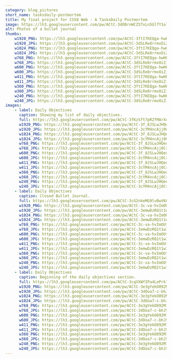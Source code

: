 ```yaml
---
category: blog_pictures
short_name: tasksdaily-postmortem
title: My final project for CS50 Web - A TasksDaily Postmortem
image: https://lh3.googleusercontent.com/pw/ACtC-3dOBrnWCZSTxLn5GlfY1ollOQCMusoZ6khWnBKoDK9rzHg5oYWnzT7GrW5t-CjkqC-JqcfLU5FHZcgH5y5uUhfkjW7rMgNfmtfo1MPsbfsbOch1w3c4n9GOvDZ8aNdCdxwuqNcHYOvPsjL50V6xrtC2=w1200-h630-no?authuser=0
alt: Photos of a bullet journal
thumbs:
    w1920_PNG: https://lh3.googleusercontent.com/pw/ACtC-3ftI7KEQga-hwHFQzUMv8ipFbkqcSK7oluF5rEoIUrJMkcy4wQKIZIeFVa_pqp8Lp15V7UISoOdrsWjNmMCcUgyAUGFut9jtWYTL6Y9wgC6iNz4sNzWzveIL3BFax1IYFrYANCAGzZ6sV_RZkPcfN3d=w355
    w1920_JPG: https://lh3.googleusercontent.com/pw/ACtC-3dSLRe8rrmxOiZiQMCoZYX4X-zmrzW-8gHvHdWfP388jeB-7CipDadAOYm65n7QfimfmQu0J57JrhnXCdd7zEn3sHi5zLuI2kyiYD1Got9NiGPmVdCiRKl8i3l0kVK6OZP6TB86SETgduzIvFbMmVAz=w355
    w1024_PNG: https://lh3.googleusercontent.com/pw/ACtC-3ftI7KEQga-hwHFQzUMv8ipFbkqcSK7oluF5rEoIUrJMkcy4wQKIZIeFVa_pqp8Lp15V7UISoOdrsWjNmMCcUgyAUGFut9jtWYTL6Y9wgC6iNz4sNzWzveIL3BFax1IYFrYANCAGzZ6sV_RZkPcfN3d=w284
    w1024_JPG: https://lh3.googleusercontent.com/pw/ACtC-3dSLRe8rrmxOiZiQMCoZYX4X-zmrzW-8gHvHdWfP388jeB-7CipDadAOYm65n7QfimfmQu0J57JrhnXCdd7zEn3sHi5zLuI2kyiYD1Got9NiGPmVdCiRKl8i3l0kVK6OZP6TB86SETgduzIvFbMmVAz=w284
    w768_PNG: https://lh3.googleusercontent.com/pw/ACtC-3ftI7KEQga-hwHFQzUMv8ipFbkqcSK7oluF5rEoIUrJMkcy4wQKIZIeFVa_pqp8Lp15V7UISoOdrsWjNmMCcUgyAUGFut9jtWYTL6Y9wgC6iNz4sNzWzveIL3BFax1IYFrYANCAGzZ6sV_RZkPcfN3d=w213
    w768_JPG: https://lh3.googleusercontent.com/pw/ACtC-3dSLRe8rrmxOiZiQMCoZYX4X-zmrzW-8gHvHdWfP388jeB-7CipDadAOYm65n7QfimfmQu0J57JrhnXCdd7zEn3sHi5zLuI2kyiYD1Got9NiGPmVdCiRKl8i3l0kVK6OZP6TB86SETgduzIvFbMmVAz=w213
    w600_PNG: https://lh3.googleusercontent.com/pw/ACtC-3ftI7KEQga-hwHFQzUMv8ipFbkqcSK7oluF5rEoIUrJMkcy4wQKIZIeFVa_pqp8Lp15V7UISoOdrsWjNmMCcUgyAUGFut9jtWYTL6Y9wgC6iNz4sNzWzveIL3BFax1IYFrYANCAGzZ6sV_RZkPcfN3d=w166
    w600_JPG: https://lh3.googleusercontent.com/pw/ACtC-3dSLRe8rrmxOiZiQMCoZYX4X-zmrzW-8gHvHdWfP388jeB-7CipDadAOYm65n7QfimfmQu0J57JrhnXCdd7zEn3sHi5zLuI2kyiYD1Got9NiGPmVdCiRKl8i3l0kVK6OZP6TB86SETgduzIvFbMmVAz=w166
    w411_PNG: https://lh3.googleusercontent.com/pw/ACtC-3ftI7KEQga-hwHFQzUMv8ipFbkqcSK7oluF5rEoIUrJMkcy4wQKIZIeFVa_pqp8Lp15V7UISoOdrsWjNmMCcUgyAUGFut9jtWYTL6Y9wgC6iNz4sNzWzveIL3BFax1IYFrYANCAGzZ6sV_RZkPcfN3d=w114
    w411_JPG: https://lh3.googleusercontent.com/pw/ACtC-3dSLRe8rrmxOiZiQMCoZYX4X-zmrzW-8gHvHdWfP388jeB-7CipDadAOYm65n7QfimfmQu0J57JrhnXCdd7zEn3sHi5zLuI2kyiYD1Got9NiGPmVdCiRKl8i3l0kVK6OZP6TB86SETgduzIvFbMmVAz=w114
    w360_PNG: https://lh3.googleusercontent.com/pw/ACtC-3ftI7KEQga-hwHFQzUMv8ipFbkqcSK7oluF5rEoIUrJMkcy4wQKIZIeFVa_pqp8Lp15V7UISoOdrsWjNmMCcUgyAUGFut9jtWYTL6Y9wgC6iNz4sNzWzveIL3BFax1IYFrYANCAGzZ6sV_RZkPcfN3d=w100
    w360_JPG: https://lh3.googleusercontent.com/pw/ACtC-3dSLRe8rrmxOiZiQMCoZYX4X-zmrzW-8gHvHdWfP388jeB-7CipDadAOYm65n7QfimfmQu0J57JrhnXCdd7zEn3sHi5zLuI2kyiYD1Got9NiGPmVdCiRKl8i3l0kVK6OZP6TB86SETgduzIvFbMmVAz=w100
    w240_PNG: https://lh3.googleusercontent.com/pw/ACtC-3ftI7KEQga-hwHFQzUMv8ipFbkqcSK7oluF5rEoIUrJMkcy4wQKIZIeFVa_pqp8Lp15V7UISoOdrsWjNmMCcUgyAUGFut9jtWYTL6Y9wgC6iNz4sNzWzveIL3BFax1IYFrYANCAGzZ6sV_RZkPcfN3d=w66
    w240_JPG: https://lh3.googleusercontent.com/pw/ACtC-3dSLRe8rrmxOiZiQMCoZYX4X-zmrzW-8gHvHdWfP388jeB-7CipDadAOYm65n7QfimfmQu0J57JrhnXCdd7zEn3sHi5zLuI2kyiYD1Got9NiGPmVdCiRKl8i3l0kVK6OZP6TB86SETgduzIvFbMmVAz=w66
images:
    - label: Daily Objectives
      caption: Showing my list of daily objectives.
      full: https://lh3.googleusercontent.com/pw/ACtC-3fKzSft7pRZfMArXcxsmjIGLdiA_DLxXJE9LbkgTTgC88yl66ZWfQYsi5k_syCOIkBb4YsGEVixvTHefMKHlC_UQRI5R3QI7BgFi9poSHRPl1lAh3YqKFAu8v2J6643NdXh6J3a4drYBs24zbVASWr-=w1080
      w1920_PNG: https://lh3.googleusercontent.com/pw/ACtC-3f_8JSLwJHQeu70EkkZLB13M3sfRtIPc8GKYwtEDeegkRAFAjGDaLsJtgS24i2CvM2U29iD9TpNtsvpsN0R_64mYP3K-4XZViqNN7iDNzlB5w1O8ACP5JwFAsfYWndUllHdG1h4RytGx5Vvna772UE5=w850
      w1920_JPG: https://lh3.googleusercontent.com/pw/ACtC-3cYM4ncAjj0Cr32o5OEDA9QGSYvxG-jBvEItkL2IrRZu9GutPdfob8YHtw6rWx7pSmhkZwW7BOIw8MYI_oiGRGPnqL5-tmZEyKcGab1ixaRvnfRHF1s-QDN7sTjTmxWukEYGVK2a-hi1SdhOOFef3aC=w850
      w1024_PNG: https://lh3.googleusercontent.com/pw/ACtC-3f_8JSLwJHQeu70EkkZLB13M3sfRtIPc8GKYwtEDeegkRAFAjGDaLsJtgS24i2CvM2U29iD9TpNtsvpsN0R_64mYP3K-4XZViqNN7iDNzlB5w1O8ACP5JwFAsfYWndUllHdG1h4RytGx5Vvna772UE5=w711
      w1024_JPG: https://lh3.googleusercontent.com/pw/ACtC-3cYM4ncAjj0Cr32o5OEDA9QGSYvxG-jBvEItkL2IrRZu9GutPdfob8YHtw6rWx7pSmhkZwW7BOIw8MYI_oiGRGPnqL5-tmZEyKcGab1ixaRvnfRHF1s-QDN7sTjTmxWukEYGVK2a-hi1SdhOOFef3aC=w711
      w768_PNG: https://lh3.googleusercontent.com/pw/ACtC-3f_8JSLwJHQeu70EkkZLB13M3sfRtIPc8GKYwtEDeegkRAFAjGDaLsJtgS24i2CvM2U29iD9TpNtsvpsN0R_64mYP3K-4XZViqNN7iDNzlB5w1O8ACP5JwFAsfYWndUllHdG1h4RytGx5Vvna772UE5=w533
      w768_JPG: https://lh3.googleusercontent.com/pw/ACtC-3cYM4ncAjj0Cr32o5OEDA9QGSYvxG-jBvEItkL2IrRZu9GutPdfob8YHtw6rWx7pSmhkZwW7BOIw8MYI_oiGRGPnqL5-tmZEyKcGab1ixaRvnfRHF1s-QDN7sTjTmxWukEYGVK2a-hi1SdhOOFef3aC=w533
      w600_PNG: https://lh3.googleusercontent.com/pw/ACtC-3f_8JSLwJHQeu70EkkZLB13M3sfRtIPc8GKYwtEDeegkRAFAjGDaLsJtgS24i2CvM2U29iD9TpNtsvpsN0R_64mYP3K-4XZViqNN7iDNzlB5w1O8ACP5JwFAsfYWndUllHdG1h4RytGx5Vvna772UE5=w416
      w600_JPG: https://lh3.googleusercontent.com/pw/ACtC-3cYM4ncAjj0Cr32o5OEDA9QGSYvxG-jBvEItkL2IrRZu9GutPdfob8YHtw6rWx7pSmhkZwW7BOIw8MYI_oiGRGPnqL5-tmZEyKcGab1ixaRvnfRHF1s-QDN7sTjTmxWukEYGVK2a-hi1SdhOOFef3aC=w416
      w411_PNG: https://lh3.googleusercontent.com/pw/ACtC-3f_8JSLwJHQeu70EkkZLB13M3sfRtIPc8GKYwtEDeegkRAFAjGDaLsJtgS24i2CvM2U29iD9TpNtsvpsN0R_64mYP3K-4XZViqNN7iDNzlB5w1O8ACP5JwFAsfYWndUllHdG1h4RytGx5Vvna772UE5=w285
      w411_JPG: https://lh3.googleusercontent.com/pw/ACtC-3cYM4ncAjj0Cr32o5OEDA9QGSYvxG-jBvEItkL2IrRZu9GutPdfob8YHtw6rWx7pSmhkZwW7BOIw8MYI_oiGRGPnqL5-tmZEyKcGab1ixaRvnfRHF1s-QDN7sTjTmxWukEYGVK2a-hi1SdhOOFef3aC=w285
      w360_PNG: https://lh3.googleusercontent.com/pw/ACtC-3f_8JSLwJHQeu70EkkZLB13M3sfRtIPc8GKYwtEDeegkRAFAjGDaLsJtgS24i2CvM2U29iD9TpNtsvpsN0R_64mYP3K-4XZViqNN7iDNzlB5w1O8ACP5JwFAsfYWndUllHdG1h4RytGx5Vvna772UE5=w250
      w360_JPG: https://lh3.googleusercontent.com/pw/ACtC-3cYM4ncAjj0Cr32o5OEDA9QGSYvxG-jBvEItkL2IrRZu9GutPdfob8YHtw6rWx7pSmhkZwW7BOIw8MYI_oiGRGPnqL5-tmZEyKcGab1ixaRvnfRHF1s-QDN7sTjTmxWukEYGVK2a-hi1SdhOOFef3aC=w250
      w240_PNG: https://lh3.googleusercontent.com/pw/ACtC-3f_8JSLwJHQeu70EkkZLB13M3sfRtIPc8GKYwtEDeegkRAFAjGDaLsJtgS24i2CvM2U29iD9TpNtsvpsN0R_64mYP3K-4XZViqNN7iDNzlB5w1O8ACP5JwFAsfYWndUllHdG1h4RytGx5Vvna772UE5=w166
      w240_JPG: https://lh3.googleusercontent.com/pw/ACtC-3cYM4ncAjj0Cr32o5OEDA9QGSYvxG-jBvEItkL2IrRZu9GutPdfob8YHtw6rWx7pSmhkZwW7BOIw8MYI_oiGRGPnqL5-tmZEyKcGab1ixaRvnfRHF1s-QDN7sTjTmxWukEYGVK2a-hi1SdhOOFef3aC=w166
    - label: Daily Objectives
      caption: Closed Bullet Journal.
      full: https://lh3.googleusercontent.com/pw/ACtC-3cG2nkeMG9lvBwVK6y-My3XykL1CobZuurZrj23-hKQ9GtVNU-nOYPeQ_-1lSK_wGyniF9e9hyOkLGWdhNMzN6g_-txUV59OPFbQVNelNzG07rIWzT14j_GpOeAPPB3mWctm4jjFWfbdYEwH4Q9jDOO=w1080
      w1920_PNG: https://lh3.googleusercontent.com/pw/ACtC-3c-va-hvImOUtrrd4h-okkUMqhk0YogLf8waR8BTQL9v8BbdZ41z7uREPzOs8RxcYOpV_RSf28v4yNyfBkLESmaLvbOjax31hALUM8E0ndOmbIbrOy6nesHvRinUae1pfx2MhI_AhoGvel0ag-NfLUe=w850
      w1920_JPG: https://lh3.googleusercontent.com/pw/ACtC-3emwDzRQ1t1wIMb6Gr1lh2pZSRNa6MGC6t2kBQ8NQzSLWz8-_gGlA5LNoqxr_RKT5HHRHWmgLnWjBe_GvMmuNiOMk5JtRQuAGWfdQZL4JwnCdmWoAxZbmW2qmfvHvii-FQWeGg5xzZrSBzhk3_KAcZf=w850
      w1024_PNG: https://lh3.googleusercontent.com/pw/ACtC-3c-va-hvImOUtrrd4h-okkUMqhk0YogLf8waR8BTQL9v8BbdZ41z7uREPzOs8RxcYOpV_RSf28v4yNyfBkLESmaLvbOjax31hALUM8E0ndOmbIbrOy6nesHvRinUae1pfx2MhI_AhoGvel0ag-NfLUe=w711
      w1024_JPG: https://lh3.googleusercontent.com/pw/ACtC-3emwDzRQ1t1wIMb6Gr1lh2pZSRNa6MGC6t2kBQ8NQzSLWz8-_gGlA5LNoqxr_RKT5HHRHWmgLnWjBe_GvMmuNiOMk5JtRQuAGWfdQZL4JwnCdmWoAxZbmW2qmfvHvii-FQWeGg5xzZrSBzhk3_KAcZf=w711
      w768_PNG: https://lh3.googleusercontent.com/pw/ACtC-3c-va-hvImOUtrrd4h-okkUMqhk0YogLf8waR8BTQL9v8BbdZ41z7uREPzOs8RxcYOpV_RSf28v4yNyfBkLESmaLvbOjax31hALUM8E0ndOmbIbrOy6nesHvRinUae1pfx2MhI_AhoGvel0ag-NfLUe=w533
      w768_JPG: https://lh3.googleusercontent.com/pw/ACtC-3emwDzRQ1t1wIMb6Gr1lh2pZSRNa6MGC6t2kBQ8NQzSLWz8-_gGlA5LNoqxr_RKT5HHRHWmgLnWjBe_GvMmuNiOMk5JtRQuAGWfdQZL4JwnCdmWoAxZbmW2qmfvHvii-FQWeGg5xzZrSBzhk3_KAcZf=w533
      w600_PNG: https://lh3.googleusercontent.com/pw/ACtC-3c-va-hvImOUtrrd4h-okkUMqhk0YogLf8waR8BTQL9v8BbdZ41z7uREPzOs8RxcYOpV_RSf28v4yNyfBkLESmaLvbOjax31hALUM8E0ndOmbIbrOy6nesHvRinUae1pfx2MhI_AhoGvel0ag-NfLUe=w416
      w600_JPG: https://lh3.googleusercontent.com/pw/ACtC-3emwDzRQ1t1wIMb6Gr1lh2pZSRNa6MGC6t2kBQ8NQzSLWz8-_gGlA5LNoqxr_RKT5HHRHWmgLnWjBe_GvMmuNiOMk5JtRQuAGWfdQZL4JwnCdmWoAxZbmW2qmfvHvii-FQWeGg5xzZrSBzhk3_KAcZf=w416
      w411_PNG: https://lh3.googleusercontent.com/pw/ACtC-3c-va-hvImOUtrrd4h-okkUMqhk0YogLf8waR8BTQL9v8BbdZ41z7uREPzOs8RxcYOpV_RSf28v4yNyfBkLESmaLvbOjax31hALUM8E0ndOmbIbrOy6nesHvRinUae1pfx2MhI_AhoGvel0ag-NfLUe=w285
      w411_JPG: https://lh3.googleusercontent.com/pw/ACtC-3emwDzRQ1t1wIMb6Gr1lh2pZSRNa6MGC6t2kBQ8NQzSLWz8-_gGlA5LNoqxr_RKT5HHRHWmgLnWjBe_GvMmuNiOMk5JtRQuAGWfdQZL4JwnCdmWoAxZbmW2qmfvHvii-FQWeGg5xzZrSBzhk3_KAcZf=w285
      w360_PNG: https://lh3.googleusercontent.com/pw/ACtC-3c-va-hvImOUtrrd4h-okkUMqhk0YogLf8waR8BTQL9v8BbdZ41z7uREPzOs8RxcYOpV_RSf28v4yNyfBkLESmaLvbOjax31hALUM8E0ndOmbIbrOy6nesHvRinUae1pfx2MhI_AhoGvel0ag-NfLUe=w250
      w360_JPG: https://lh3.googleusercontent.com/pw/ACtC-3emwDzRQ1t1wIMb6Gr1lh2pZSRNa6MGC6t2kBQ8NQzSLWz8-_gGlA5LNoqxr_RKT5HHRHWmgLnWjBe_GvMmuNiOMk5JtRQuAGWfdQZL4JwnCdmWoAxZbmW2qmfvHvii-FQWeGg5xzZrSBzhk3_KAcZf=w250
      w240_PNG: https://lh3.googleusercontent.com/pw/ACtC-3c-va-hvImOUtrrd4h-okkUMqhk0YogLf8waR8BTQL9v8BbdZ41z7uREPzOs8RxcYOpV_RSf28v4yNyfBkLESmaLvbOjax31hALUM8E0ndOmbIbrOy6nesHvRinUae1pfx2MhI_AhoGvel0ag-NfLUe=w166
      w240_JPG: https://lh3.googleusercontent.com/pw/ACtC-3emwDzRQ1t1wIMb6Gr1lh2pZSRNa6MGC6t2kBQ8NQzSLWz8-_gGlA5LNoqxr_RKT5HHRHWmgLnWjBe_GvMmuNiOMk5JtRQuAGWfdQZL4JwnCdmWoAxZbmW2qmfvHvii-FQWeGg5xzZrSBzhk3_KAcZf=w166
    - label: Daily Objectives
      caption: Beginning of the daily objectives section.
      full: https://lh3.googleusercontent.com/pw/ACtC-3cgVXWfIPa4LePrk7VoTxYu8SmLgqGBfzYZVr8723fencSqpbyDUIzw1bI1YejJNaFBddLu44rQSFhPesnq8qg3h1eHcqjiROQRbPS5KXttBBPEmvT1nXQAGUY1idgRAE_JRD8-C8Z7hnl4M-Ye3oDE=w1080
      w1920_PNG: https://lh3.googleusercontent.com/pw/ACtC-3e3gYekO892M18Sy4iNQutlp4ig6NklPmP6wZQNpCjLu_xhuzy5uEzLVGRzPaC1gfkNz83M6RdLR92L1mHzKGCi5UvT_OpBjH1mlHn2CN2aAxXI3Ao-0nhq-NIH-noTvsGnVzwiM-CVJMisXDLdE5lv=w850
      w1920_JPG: https://lh3.googleusercontent.com/pw/ACtC-3dOoa7-c-bhJS1bFT2IE-Is3lPchD9FyAX7Iko_o-zES-XioQ_Qo-eTqB9wpGJZdppaoqIUseRN6RHx3acRU7QM2t_Jz-tHRj3J5Nhr17did6cyNKqdbqkdyG8oKw9FjQuqHv88pbgMLJvbRCIOumgb=w850
      w1024_PNG: https://lh3.googleusercontent.com/pw/ACtC-3e3gYekO892M18Sy4iNQutlp4ig6NklPmP6wZQNpCjLu_xhuzy5uEzLVGRzPaC1gfkNz83M6RdLR92L1mHzKGCi5UvT_OpBjH1mlHn2CN2aAxXI3Ao-0nhq-NIH-noTvsGnVzwiM-CVJMisXDLdE5lv=w711
      w1024_JPG: https://lh3.googleusercontent.com/pw/ACtC-3dOoa7-c-bhJS1bFT2IE-Is3lPchD9FyAX7Iko_o-zES-XioQ_Qo-eTqB9wpGJZdppaoqIUseRN6RHx3acRU7QM2t_Jz-tHRj3J5Nhr17did6cyNKqdbqkdyG8oKw9FjQuqHv88pbgMLJvbRCIOumgb=w711
      w768_PNG: https://lh3.googleusercontent.com/pw/ACtC-3e3gYekO892M18Sy4iNQutlp4ig6NklPmP6wZQNpCjLu_xhuzy5uEzLVGRzPaC1gfkNz83M6RdLR92L1mHzKGCi5UvT_OpBjH1mlHn2CN2aAxXI3Ao-0nhq-NIH-noTvsGnVzwiM-CVJMisXDLdE5lv=w533
      w768_JPG: https://lh3.googleusercontent.com/pw/ACtC-3dOoa7-c-bhJS1bFT2IE-Is3lPchD9FyAX7Iko_o-zES-XioQ_Qo-eTqB9wpGJZdppaoqIUseRN6RHx3acRU7QM2t_Jz-tHRj3J5Nhr17did6cyNKqdbqkdyG8oKw9FjQuqHv88pbgMLJvbRCIOumgb=w533
      w600_PNG: https://lh3.googleusercontent.com/pw/ACtC-3e3gYekO892M18Sy4iNQutlp4ig6NklPmP6wZQNpCjLu_xhuzy5uEzLVGRzPaC1gfkNz83M6RdLR92L1mHzKGCi5UvT_OpBjH1mlHn2CN2aAxXI3Ao-0nhq-NIH-noTvsGnVzwiM-CVJMisXDLdE5lv=w416
      w600_JPG: https://lh3.googleusercontent.com/pw/ACtC-3dOoa7-c-bhJS1bFT2IE-Is3lPchD9FyAX7Iko_o-zES-XioQ_Qo-eTqB9wpGJZdppaoqIUseRN6RHx3acRU7QM2t_Jz-tHRj3J5Nhr17did6cyNKqdbqkdyG8oKw9FjQuqHv88pbgMLJvbRCIOumgb=w416
      w411_PNG: https://lh3.googleusercontent.com/pw/ACtC-3e3gYekO892M18Sy4iNQutlp4ig6NklPmP6wZQNpCjLu_xhuzy5uEzLVGRzPaC1gfkNz83M6RdLR92L1mHzKGCi5UvT_OpBjH1mlHn2CN2aAxXI3Ao-0nhq-NIH-noTvsGnVzwiM-CVJMisXDLdE5lv=w285
      w411_JPG: https://lh3.googleusercontent.com/pw/ACtC-3dOoa7-c-bhJS1bFT2IE-Is3lPchD9FyAX7Iko_o-zES-XioQ_Qo-eTqB9wpGJZdppaoqIUseRN6RHx3acRU7QM2t_Jz-tHRj3J5Nhr17did6cyNKqdbqkdyG8oKw9FjQuqHv88pbgMLJvbRCIOumgb=w285
      w360_PNG: https://lh3.googleusercontent.com/pw/ACtC-3e3gYekO892M18Sy4iNQutlp4ig6NklPmP6wZQNpCjLu_xhuzy5uEzLVGRzPaC1gfkNz83M6RdLR92L1mHzKGCi5UvT_OpBjH1mlHn2CN2aAxXI3Ao-0nhq-NIH-noTvsGnVzwiM-CVJMisXDLdE5lv=w250
      w360_JPG: https://lh3.googleusercontent.com/pw/ACtC-3dOoa7-c-bhJS1bFT2IE-Is3lPchD9FyAX7Iko_o-zES-XioQ_Qo-eTqB9wpGJZdppaoqIUseRN6RHx3acRU7QM2t_Jz-tHRj3J5Nhr17did6cyNKqdbqkdyG8oKw9FjQuqHv88pbgMLJvbRCIOumgb=w250
      w240_PNG: https://lh3.googleusercontent.com/pw/ACtC-3e3gYekO892M18Sy4iNQutlp4ig6NklPmP6wZQNpCjLu_xhuzy5uEzLVGRzPaC1gfkNz83M6RdLR92L1mHzKGCi5UvT_OpBjH1mlHn2CN2aAxXI3Ao-0nhq-NIH-noTvsGnVzwiM-CVJMisXDLdE5lv=w166
      w240_JPG: https://lh3.googleusercontent.com/pw/ACtC-3dOoa7-c-bhJS1bFT2IE-Is3lPchD9FyAX7Iko_o-zES-XioQ_Qo-eTqB9wpGJZdppaoqIUseRN6RHx3acRU7QM2t_Jz-tHRj3J5Nhr17did6cyNKqdbqkdyG8oKw9FjQuqHv88pbgMLJvbRCIOumgb=w166
---
```

